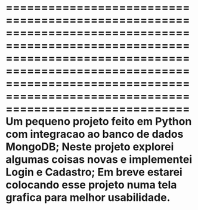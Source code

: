 ==========================================================================================================================================================================================================================================
                                                                        Um pequeno projeto feito em Python com integracao ao banco de dados MongoDB;
                                                                        Neste projeto explorei algumas coisas novas e implementei Login e Cadastro;
                                                                        Em breve estarei colocando esse projeto numa tela grafica para melhor usabilidade.
==========================================================================================================================================================================================================================================
